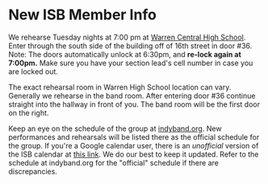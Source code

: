 # New ISB Member Info

We rehearse Tuesday nights at 7:00 pm at [Warren Central High School](https://goo.gl/maps/6rePhJWkf8vkZtvF8). Enter through the south side of the building off of 16th street in door #36.
Note: The doors automatically unlock at 6:30pm, and **re-lock again at 7:00pm.** Make sure you have your section lead's cell number
in case you are locked out.

The exact rehearsal room in Warren High School location can vary. Generally we rehearse in the band room. After entering door #36 continue straight into the hallway in front of you. The band room will be the first door on the right.

Keep an eye on the schedule of the group at [indyband.org](https://indyband.org/rehearsal-schedule). New performances and rehearsals will be listed there as the official schedule for the group. If you're a Google calendar user, there is an _unofficial_ version of the ISB calendar
at [this link](https://calendar.google.com/calendar/u/0?cid=M2FrN2R0azN2bDFjZnFiMnQ5aGE0Y2ZudDRAZ3JvdXAuY2FsZW5kYXIuZ29vZ2xlLmNvbQ). We do our best to keep it updated. Refer to the schedule at indyband.org for the "official" schedule if there are discrepancies.
